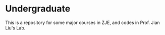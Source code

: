 # Undergraduate

This is a repository for some major courses in ZJE, and codes in Prof. Jian Liu's Lab.
